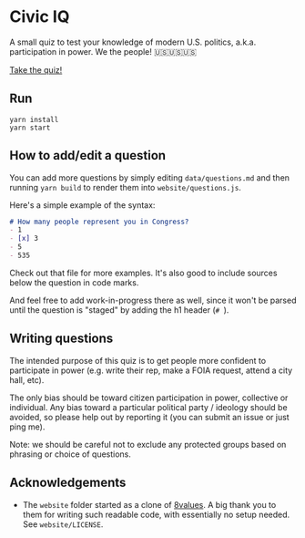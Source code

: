 # Civic IQ

A small quiz to test your knowledge of modern U.S. politics, a.k.a. participation in power. We the people! 🇺🇸🇺🇸🇺🇸

[Take the quiz!](https://rexgarland.github.io/civic-iq/website/)

## Run

```
yarn install
yarn start
```

## How to add/edit a question

You can add more questions by simply editing `data/questions.md` and then running `yarn build` to render them into `website/questions.js`.

Here's a simple example of the syntax:

```md
# How many people represent you in Congress?
- 1
- [x] 3
- 5
- 535
```

Check out that file for more examples. It's also good to include sources below the question in code marks.

And feel free to add work-in-progress there as well, since it won't be parsed until the question is "staged" by adding the h1 header (`# `).

## Writing questions

The intended purpose of this quiz is to get people more confident to participate in power (e.g. write their rep, make a FOIA request, attend a city hall, etc).

The only bias should be toward citizen participation in power, collective or individual. Any bias toward a particular political party / ideology should be avoided, so please help out by reporting it (you can submit an issue or just ping me).

Note: we should be careful not to exclude any protected groups based on phrasing or choice of questions.

## Acknowledgements

- The `website` folder started as a clone of [8values](https://github.com/8values/8values.github.io). A big thank you to them for writing such readable code, with essentially no setup needed. See `website/LICENSE`.